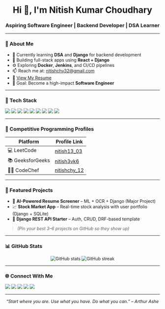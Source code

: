 <h1 align="center">Hi 👋, I'm Nitish Kumar Choudhary</h1>
<h3 align="center">Aspiring Software Engineer | Backend Developer | DSA Learner</h3>

---

### 💫 About Me

- 🌱 Currently learning **DSA** and **Django** for backend development  
- 🔧 Building full-stack apps using **React + Django**  
- ⚙️ Exploring **Docker**, **Jenkins**, and CI/CD pipelines  
- 📫 Reach me at: [nitishchy32@gmail.com](mailto:nitishchy32@gmail.com)  
- 📄 [View My Resume](https://drive.google.com/file/d/14Kx5JELNCCLIxlTur5eCl0GAWFo0wHO8/view?usp=drive_link)  
- 🎯 Goal: Become a high-impact **Software Engineer**  

---

### 🚀 Tech Stack

<p align="left">
  <img src="https://img.shields.io/badge/Python-3670A0?style=flat&logo=python&logoColor=white"/>
  <img src="https://img.shields.io/badge/Django-092E20?style=flat&logo=django&logoColor=white"/>
  <img src="https://img.shields.io/badge/JavaScript-F7DF1E?style=flat&logo=javascript&logoColor=black"/>
  <img src="https://img.shields.io/badge/React-20232A?style=flat&logo=react&logoColor=61DAFB"/>
  <img src="https://img.shields.io/badge/C++-00599C?style=flat&logo=c%2B%2B&logoColor=white"/>
  <img src="https://img.shields.io/badge/Docker-2496ED?style=flat&logo=docker&logoColor=white"/>
  <img src="https://img.shields.io/badge/Jenkins-D24939?style=flat&logo=jenkins&logoColor=white"/>
  <img src="https://img.shields.io/badge/Git-F05032?style=flat&logo=git&logoColor=white"/>
  <img src="https://img.shields.io/badge/GitHub-181717?style=flat&logo=github&logoColor=white"/>
</p>

---

### 🧠 Competitive Programming Profiles

| Platform         | Profile Link |
|------------------|--------------|
| 💻 LeetCode       | [nitish13_03](https://leetcode.com/u/nitish13_03/) |
| 📚 GeeksforGeeks  | [nitish3vk6](https://www.geeksforgeeks.org/user/nitish3vk6/) |
| 👨‍💻 CodeChef       | [nitishchy_12](https://www.codechef.com/users/nitishchy_12) |

---

### 📂 Featured Projects

- 🔐 **AI-Powered Resume Screener** – ML + OCR + Django (Major Project)  
- 📈 **Stock Market App** – Real-time stock analysis with user portfolio (Django + SQLite)  
- 🔧 **Django REST API Starter** – Auth, CRUD, DRF-based template  

> *(Pin your best 3–6 projects on GitHub so they show up)*

---

### 📊 GitHub Stats

<p align="center">
  <img src="https://github-readme-stats.vercel.app/api?username=nitishchy12&show_icons=true&theme=radical" alt="GitHub stats"/>
  <img src="https://github-readme-streak-stats.herokuapp.com/?user=nitishchy12&theme=radical" alt="GitHub streak"/>
</p>

---

### 🌐 Connect With Me

<p>
  <a href="https://linkedin.com/in/nitishchoudhary12"><img src="https://img.shields.io/badge/LinkedIn-0077B5?style=flat&logo=linkedin&logoColor=white"/></a>
  <a href="https://leetcode.com/u/nitish13_03/"><img src="https://img.shields.io/badge/LeetCode-F79F1B?style=flat&logo=leetcode&logoColor=white"/></a>
  <a href="https://www.codechef.com/users/nitishchy_12"><img src="https://img.shields.io/badge/CodeChef-5B4638?style=flat&logo=codechef&logoColor=white"/></a>
  <a href="https://www.geeksforgeeks.org/user/nitish3vk6/"><img src="https://img.shields.io/badge/GFG-0F9D58?style=flat&logo=geeksforgeeks&logoColor=white"/></a>
  <a href="mailto:nitishchy32@gmail.com"><img src="https://img.shields.io/badge/Gmail-D14836?style=flat&logo=gmail&logoColor=white"/></a>
</p>

---

<p align="center">
  <i>“Start where you are. Use what you have. Do what you can.” – Arthur Ashe</i>
</p>
